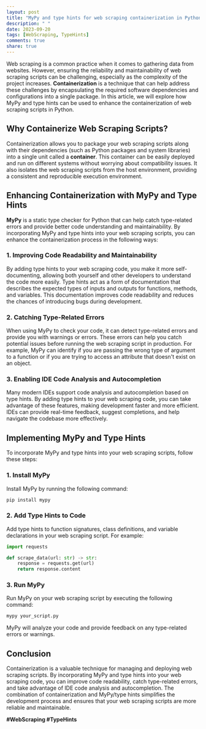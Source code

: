 ```yaml
---
layout: post
title: "MyPy and type hints for web scraping containerization in Python"
description: " "
date: 2023-09-20
tags: [WebScraping, TypeHints]
comments: true
share: true
---
```


Web scraping is a common practice when it comes to gathering data from websites. However, ensuring the reliability and maintainability of web scraping scripts can be challenging, especially as the complexity of the project increases. **Containerization** is a technique that can help address these challenges by encapsulating the required software dependencies and configurations into a single package. In this article, we will explore how MyPy and type hints can be used to enhance the containerization of web scraping scripts in Python.

## Why Containerize Web Scraping Scripts?

Containerization allows you to package your web scraping scripts along with their dependencies (such as Python packages and system libraries) into a single unit called a **container**. This container can be easily deployed and run on different systems without worrying about compatibility issues. It also isolates the web scraping scripts from the host environment, providing a consistent and reproducible execution environment.

## Enhancing Containerization with MyPy and Type Hints

**MyPy** is a static type checker for Python that can help catch type-related errors and provide better code understanding and maintainability. By incorporating MyPy and type hints into your web scraping scripts, you can enhance the containerization process in the following ways:

### 1. Improving Code Readability and Maintainability

By adding type hints to your web scraping code, you make it more self-documenting, allowing both yourself and other developers to understand the code more easily. Type hints act as a form of documentation that describes the expected types of inputs and outputs for functions, methods, and variables. This documentation improves code readability and reduces the chances of introducing bugs during development.

### 2. Catching Type-Related Errors

When using MyPy to check your code, it can detect type-related errors and provide you with warnings or errors. These errors can help you catch potential issues before running the web scraping script in production. For example, MyPy can identify if you are passing the wrong type of argument to a function or if you are trying to access an attribute that doesn't exist on an object.

### 3. Enabling IDE Code Analysis and Autocompletion

Many modern IDEs support code analysis and autocompletion based on type hints. By adding type hints to your web scraping code, you can take advantage of these features, making development faster and more efficient. IDEs can provide real-time feedback, suggest completions, and help navigate the codebase more effectively.

## Implementing MyPy and Type Hints

To incorporate MyPy and type hints into your web scraping scripts, follow these steps:

### 1. Install MyPy

Install MyPy by running the following command:
```bash
pip install mypy
```

### 2. Add Type Hints to Code

Add type hints to function signatures, class definitions, and variable declarations in your web scraping script. For example:
```python
import requests

def scrape_data(url: str) -> str:
    response = requests.get(url)
    return response.content
```

### 3. Run MyPy

Run MyPy on your web scraping script by executing the following command:
```bash
mypy your_script.py
```

MyPy will analyze your code and provide feedback on any type-related errors or warnings.

## Conclusion

Containerization is a valuable technique for managing and deploying web scraping scripts. By incorporating MyPy and type hints into your web scraping code, you can improve code readability, catch type-related errors, and take advantage of IDE code analysis and autocompletion. The combination of containerization and MyPy/type hints simplifies the development process and ensures that your web scraping scripts are more reliable and maintainable.

**#WebScraping #TypeHints**